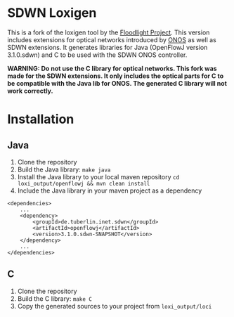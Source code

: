 SDWN Loxigen
============

This is a fork of the loxigen tool by the [Floodlight Project](https://github.com/floodlight/loxigen). This version includes extensions for optical networks introduced by [ONOS](http://onosproject.org/) as well as SDWN extensions. It generates libraries for Java (OpenFlowJ version 3.1.0.sdwn) and C to be used with the SDWN ONOS controller.

**WARNING: Do not use the C library for optical networks. This fork was made for the SDWN extensions. It only includes the optical parts for C to be compatible with the Java lib for ONOS. The generated C library will not work correctly.**

Installation
============

## Java
1. Clone the repository
2. Build the Java library: ```make java```
3. Install the Java library to your local maven repository ```cd loxi_output/openflowj && mvn clean install```
4. Include the Java library in your maven project as a dependency
```
<dependencies>
    ...
    <dependency>
        <groupId>de.tuberlin.inet.sdwn</groupId>
        <artifactId>openflowj</artifactId>
        <version>3.1.0.sdwn-SNAPSHOT</version>
    </dependency>
    ...
</dependencies>
```
## C
1. Clone the repository
2. Build the C library: ```make C```
3. Copy the generated sources to your project from ```loxi_output/loci```
